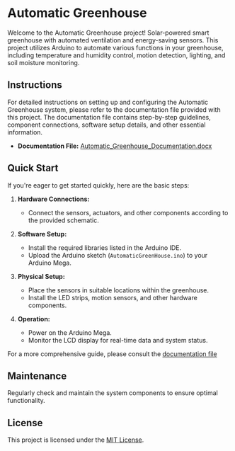 # Automatic Greenhouse
Welcome to the Automatic Greenhouse project! Solar-powered smart greenhouse with automated ventilation and energy-saving sensors. This project utilizes Arduino to automate various functions in your greenhouse, including temperature and humidity control, motion detection, lighting, and soil moisture monitoring.

## Instructions

For detailed instructions on setting up and configuring the Automatic Greenhouse system, please refer to the documentation file provided with this project. The documentation file contains step-by-step guidelines, component connections, software setup details, and other essential information.

- **Documentation File:** [Automatic_Greenhouse_Documentation.docx](./docs/Automatic_Greenhouse_Documentation.docx)

## Quick Start

If you're eager to get started quickly, here are the basic steps:

1. **Hardware Connections:**
   - Connect the sensors, actuators, and other components according to the provided schematic.
  
2. **Software Setup:**
   - Install the required libraries listed in the Arduino IDE.
   - Upload the Arduino sketch (`AutomaticGreenHouse.ino`) to your Arduino Mega.

3. **Physical Setup:**
   - Place the sensors in suitable locations within the greenhouse.
   - Install the LED strips, motion sensors, and other hardware components.

4. **Operation:**
   - Power on the Arduino Mega.
   - Monitor the LCD display for real-time data and system status.

For a more comprehensive guide, please consult the [documentation file](./docs/Automatic_Greenhouse_Documentation.docx)

## Maintenance 

Regularly check and maintain the system components to ensure optimal functionality.

## License

This project is licensed under the [MIT License](LICENSE).

